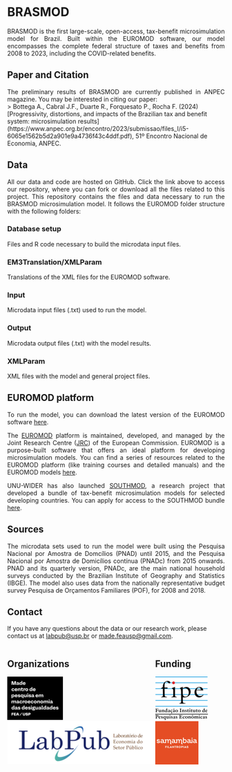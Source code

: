 # BRASMOD    
<div style="text-align: justify;">
BRASMOD is the first large-scale, open-access, tax-benefit microsimulation model for Brazil. Built within the EUROMOD software, our model encompasses the complete federal structure of taxes and benefits from 2008 to 2023, including the COVID-related benefits.
</div>

## Paper and Citation
<div style="text-align: justify;">
The preliminary results of BRASMOD are currently published in ANPEC magazine. You may be interested in citing our paper:
</div>
> Bottega A., Cabral J.F., Duarte R., Forquesato P., Rocha F. (2024) [Progressivity, distortions, and impacts of the Brazilian tax and benefit system: microsimulation results](https://www.anpec.org.br/encontro/2023/submissao/files_I/i5-6065e1562b5d2a901e9a4736f43c4ddf.pdf), 51º Encontro Nacional de Economia, ANPEC.

## Data
<div style="text-align: justify;">
All our data and code are hosted on GitHub. Click the link above to access our repository, where you can fork or download all the files related to this project. This repository contains the files and data necessary to run the BRASMOD microsimulation model. It follows the EUROMOD folder structure with the following folders:
 </div>

### Database setup
<div style="text-align: justify;">
    Files and R code necessary to build the microdata input files.
</div>

### EM3Translation/XMLParam
<div style="text-align: justify;">
    Translations of the XML files for the EUROMOD software.
</div>

### Input 
<div style="text-align: justify;">
    Microdata input files (.txt) used to run the model.
</div>

### Output
<div style="text-align: justify;">
Microdata output files (.txt) with the model results.
</div>

### XMLParam
<div style="text-align: justify;">
    XML files with the model and general project files.
</div>

## EUROMOD platform 
<div style="text-align: justify;">
    
To run the model, you can download the latest version of the EUROMOD software [here](https://euromod-web.jrc.ec.europa.eu/download-euromod).

The [EUROMOD](https://euromod-web.jrc.ec.europa.eu/) platform is maintained, developed, and managed by the Joint Research Centre ([JRC](https://joint-research-centre.ec.europa.eu/index_en)) of the European Commission. EUROMOD is a purpose-built software that offers an ideal platform for developing microsimulation models. You can find a series of resources related to the EUROMOD platform (like training courses and detailed manuals) and the EUROMOD models [here](https://euromod-web.jrc.ec.europa.eu/resources). 

UNU-WIDER has also launched [SOUTHMOD](https://www.wider.unu.edu/project/southmod-simulating-tax-and-benefit-policies-development-phase-2), a research project that developed a bundle of tax-benefit microsimulation models for selected developing countries. You can apply for access to the SOUTHMOD bundle [here](https://www.wider.unu.edu/about/accessing-southmod-models). 
</div>

## Sources
<div style="text-align: justify;">
    The microdata sets used to run the model were built using the Pesquisa Nacional por Amostra de Domcílios (PNAD) until 2015, and the Pesquisa Nacional por Amostra de Domicílios contínua (PNADc) from 2015 onwards. PNAD and its quarterly version, PNADc, are the main national household surveys conducted by the Brazilian Institute of Geography and Statistics (IBGE). The model also uses data from the nationally representative budget survey Pesquisa de Orçamentos Familiares (POF), for 2008 and 2018.
</div>

## Contact
If you have any questions about the data or our research work, please contact us at <labpub@usp.br> or <made.feausp@gmail.com>.

<div style="display: flex; justify-content: space-between;">
    <div>
        <h2>Organizations</h2>
        <img src="docs/assets/made_logo3.png" alt="MADE logo">
        <img src="docs/assets/labpub2.png" alt="LabPub logo">
    </div>
    <div>
        <h2>Funding</h2>
        <img src="docs/assets/fipe_logo_1.png" alt="FIPE logo">
        <img src="docs/assets/samambaia_logo_1.png" alt="Samambaia logo">
    </div>
</div>
